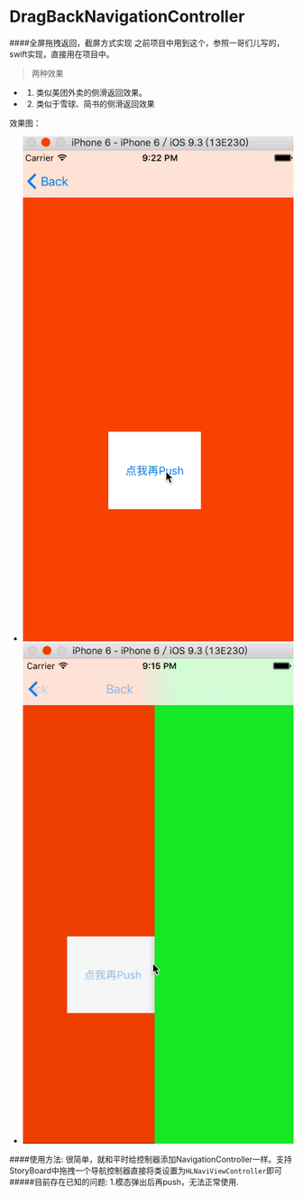 # DragBackNavigationController
####全屏拖拽返回，截屏方式实现 之前项目中用到这个，参照一哥们儿写的，swift实现，直接用在项目中。

> 两种效果
* 1. 类似美团外卖的侧滑返回效果。
* 2. 类似于雪球、简书的侧滑返回效果


效果图：
  * ![效果图1](https://github.com/MonkeyRing/DragBackNavigationController/blob/master/images/page2.gif)
  * ![效果图2](https://github.com/MonkeyRing/DragBackNavigationController/blob/master/images/page1.gif)

####使用方法:
很简单，就和平时给控制器添加NavigationController一样。支持StoryBoard中拖拽一个导航控制器直接将类设置为`HLNaviViewController`即可
#####目前存在已知的问题:
 1.模态弹出后再push，无法正常使用.
 
